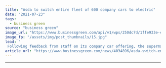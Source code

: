 ```yaml
---
title: "Asda to switch entire fleet of 600 company cars to electric"
date: "2021-07-23"
tags: 
  - business green
source: "business green"
image_url: "https://www.businessgreen.com/api/v1/wps/250dc7d/1ffe933e-c52b-4665-9f9d-1c5e96964bd6/5/Asda-electric-vehicle-185x114.jpg"
image_fp: "/assets/img/post_thumbnails/15.jpg"
lead: "
 Following feedback from staff on its company car offering, the supermarket said it would ensure only electric vehicles are leased to employees by 2025 ..."
article_url: "https://www.businessgreen.com/news/4034896/asda-switch-entire-fleet-600-company-cars-electric"
---
```


---
